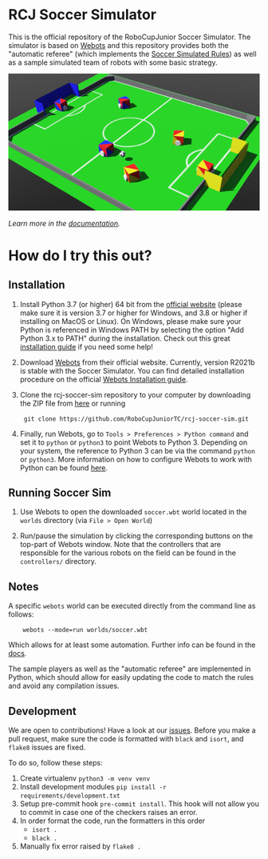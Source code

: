 # RCJ Soccer Simulator

This is the official repository of the RoboCupJunior Soccer Simulator. The
simulator is based on [Webots](https://github.com/cyberbotics/webots) and this
repository provides both the "automatic referee" (which implements the [Soccer
Simulated Rules](https://github.com/RoboCupJuniorTC/soccer-rules-simulation))
as well as a sample simulated team of robots with some basic strategy.

![Soccer Sim](./docs/docs/images/soccer_sim.png)

*Learn more in the [documentation](https://robocupjuniortc.github.io/rcj-soccer-sim/).*

# How do I try this out?

## Installation

1. Install Python 3.7 (or higher) 64 bit from the [official website](https://www.python.org/downloads/) (please make sure it is version 3.7 or higher for Windows, and 3.8 or higher if installing on MacOS or Linux). On Windows, please make sure your Python is referenced in Windows PATH by selecting the option "Add Python 3.x to PATH" during the installation. Check out this great [installation guide](https://realpython.com/installing-python/) if you need some help!

2. Download [Webots](https://www.cyberbotics.com/#download) from their official website. Currently, version R2021b is stable with the Soccer Simulator. You can find detailed installation procedure on the official [Webots Installation guide](https://cyberbotics.com/doc/guide/installation-procedure).

3. Clone the rcj-soccer-sim repository to your computer by downloading the ZIP file from [here](https://github.com/RoboCupJuniorTC/rcj-soccer-sim/archive/master.zip) or running

        git clone https://github.com/RoboCupJuniorTC/rcj-soccer-sim.git

4. Finally, run Webots, go to `Tools > Preferences > Python command` and set it to `python` or `python3` to point Webots to Python 3. Depending on your system, the reference to Python 3 can be via the command `python` or `python3`. More information on how to configure Webots to work with Python can be found [here](https://cyberbotics.com/doc/guide/using-python).

## Running Soccer Sim

1. Use Webots to open the downloaded `soccer.wbt` world located in the `worlds`
   directory (via `File > Open World`)

2. Run/pause the simulation by clicking the corresponding buttons on the top-part of Webots window. Note that the controllers that are responsible for the
   various robots on the field can be found in the `controllers/` directory.

## Notes

A specific `webots` world can be executed directly from the command line as
follows:

        webots --mode=run worlds/soccer.wbt

Which allows for at least some automation. Further info can be found in the
[docs](https://cyberbotics.com/doc/guide/starting-webots).

The sample players as well as the "automatic referee" are implemented in
Python, which should allow for easily updating the code to match the rules and
avoid any compilation issues.

## Development

We are open to contributions! Have a look at our [issues](https://github.com/RoboCupJuniorTC/rcj-soccer-sim/issues).
Before you make a pull request, make sure the code is formatted
with `black` and `isort`, and `flake8` issues are fixed.

To do so, follow these steps:

1. Create virtualenv `python3 -m venv venv`
2. Install development modules `pip install -r requirements/development.txt`
3. Setup pre-commit hook `pre-commit install`. This hook will not allow you to
commit in case one of the checkers raises an error.
4. In order format the code, run the formatters in this order
    * `isort .`
    * `black .`
5. Manually fix error raised by `flake8 .`
